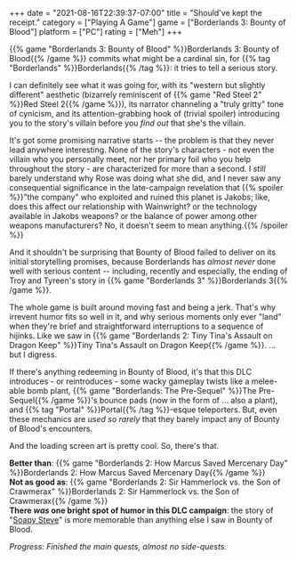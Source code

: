 +++
date = "2021-08-16T22:39:37-07:00"
title = "Should've kept the receipt."
category = ["Playing A Game"]
game = ["Borderlands 3: Bounty of Blood"]
platform = ["PC"]
rating = ["Meh"]
+++

{{% game "Borderlands 3: Bounty of Blood" %}}Borderlands 3: Bounty of Blood{{% /game %}} commits what might be a cardinal sin, for {{% tag "Borderlands" %}}Borderlands{{% /tag %}}: it tries to tell a serious story.

I can definitely see what it was going for, with its "western but slightly different" aesthetic (bizarrely reminiscent of {{% game "Red Steel 2" %}}Red Steel 2{{% /game %}}), its narrator channeling a "truly gritty" tone of cynicism, and its attention-grabbing hook of (trivial spoiler) introducing you to the story's villain before you <i>find out</i> that she's the villain.

It's got some promising narrative starts -- the problem is that they never lead anywhere interesting.  None of the story's characters - not even the villain who you personally meet, nor her primary foil who you help throughout the story - are characterized for more than a second.  I <i>still</i> barely understand why Rose was doing what she did, and I never saw any consequential significance in the late-campaign revelation that {{% spoiler %}}"the company" who exploited and ruined this planet is Jakobs; like, does this affect our relationship with Wainwright? or the technology available in Jakobs weapons? or the balance of power among other weapons manufacturers?  No, it doesn't seem to mean anything.{{% /spoiler %}}

And it shouldn't be surprising that Bounty of Blood failed to deliver on its initial storytelling promises, because Borderlands has <i>almost never</i> done well with serious content -- including, recently and especially, the ending of Troy and Tyreen's story in {{% game "Borderlands 3" %}}Borderlands 3{{% /game %}}.

The whole game is built around moving fast and being a jerk.  That's why irrevent humor fits so well in it, and why serious moments only ever "land" when they're brief and straightforward interruptions to a sequence of hijinks.  Like we saw in {{% game "Borderlands 2: Tiny Tina's Assault on Dragon Keep" %}}Tiny Tina's Assault on Dragon Keep{{% /game %}}.  ... but I digress.

If there's anything redeeming in Bounty of Blood, it's that this DLC introduces - or reintroduces - some wacky gameplay twists like a melee-able bomb plant, {{% game "Borderlands: The Pre-Sequel" %}}The Pre-Sequel{{% /game %}}'s bounce pads (now in the form of ... also a plant), and {{% tag "Portal" %}}Portal{{% /tag %}}-esque teleporters.  But, even these mechanics are <i>used so rarely</i> that they barely impact any of Bounty of Blood's encounters.

And the loading screen art is pretty cool.  So, there's that.

<b>Better than</b>: {{% game "Borderlands 2: How Marcus Saved Mercenary Day" %}}Borderlands 2: How Marcus Saved Mercenary Day{{% /game %}}  
<b>Not as good as</b>: {{% game "Borderlands 2: Sir Hammerlock vs. the Son of Crawmerax" %}}Borderlands 2: Sir Hammerlock vs. the Son of Crawmerax{{% /game %}}  
<b>There <i>was</i> one bright spot of humor in this DLC campaign</b>: the story of "<a href="https://borderlands.fandom.com/wiki/Soapy_Steve">Soapy Steve</a>" is more memorable than anything else I saw in Bounty of Blood.

<i>Progress: Finished the main quests, almost no side-quests.</i>
